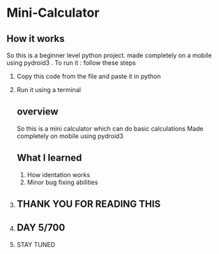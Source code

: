 # Mini-Calculator 
## How it works 
So this is a beginner level python project. made completely on a mobile using pydroid3 . 
To run it : follow these steps 
1. Copy this code from the file and paste it in python
2. Run it using a terminal
   ## overview
   So this is a mini calculator which can do basic calculations Made completely on mobile using pydroid3

   ## What I learned
   1. How identation works
   2. Minor bug fixing abilities
  
3. ## THANK YOU FOR READING THIS
4. ## DAY 5/700
5. STAY TUNED
